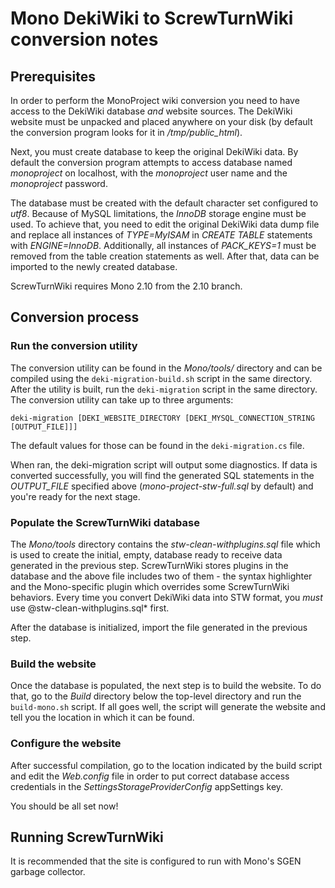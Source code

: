 # Mono DekiWiki to ScrewTurnWiki conversion notes

## Prerequisites

In order to perform the MonoProject wiki conversion you need to have access to the DekiWiki database *and*
website sources. The DekiWiki website must be unpacked and placed anywhere on your disk (by default the conversion
program looks for it in _/tmp/public_html_).

Next, you must create database to keep the original DekiWiki data. By default the conversion program attempts to access
database named *monoproject* on localhost, with the *monoproject* user name and the *monoproject* password.

The database must be created with the default character set configured to *utf8*. Because of MySQL limitations, the *InnoDB*
storage engine must be used. To achieve that, you need to edit the original DekiWiki data dump file and replace all instances
of *TYPE=MyISAM* in *CREATE TABLE* statements with *ENGINE=InnoDB*. Additionally, all instances of *PACK_KEYS=1* must be removed from
the table creation statements as well. After that, data can be imported to the newly created database.

ScrewTurnWiki requires Mono 2.10 from the 2.10 branch.


## Conversion process

### Run the conversion utility

The conversion utility can be found in the *Mono/tools/* directory and can be compiled using the `deki-migration-build.sh` script in
the same directory. After the utility is built, run the `deki-migration` script in the same directory. The conversion utility can take
up to three arguments:

    deki-migration [DEKI_WEBSITE_DIRECTORY [DEKI_MYSQL_CONNECTION_STRING [OUTPUT_FILE]]]

The default values for those can be found in the `deki-migration.cs` file.

When ran, the deki-migration script will output some diagnostics. If data is converted successfully, you will find the generated SQL
statements in the _OUTPUT_FILE_ specified above (*mono-project-stw-full.sql* by default) and you're ready for the next stage.

### Populate the ScrewTurnWiki database

The *Mono/tools* directory contains the *stw-clean-withplugins.sql* file which is used to create the initial, empty, database ready
to receive data generated in the previous step. ScrewTurnWiki stores plugins in the database and the above file includes two of them -
the syntax highlighter and the Mono-specific plugin which overrides some ScrewTurnWiki behaviors. Every time you convert DekiWiki data
into STW format, you *must* use @stw-clean-withplugins.sql* first.

After the database is initialized, import the file generated in the previous step.

### Build the website

Once the database is populated, the next step is to build the website. To do that, go to the *Build* directory below the top-level 
directory and run the `build-mono.sh` script. If all goes well, the script will generate the website and tell you the location in
which it can be found.

### Configure the website

After successful compilation, go to the location indicated by the build script and edit the *Web.config* file in order to put correct
database access credentials in the _SettingsStorageProviderConfig_ appSettings key.

You should be all set now!

## Running ScrewTurnWiki

It is recommended that the site is configured to run with Mono's SGEN garbage collector.


